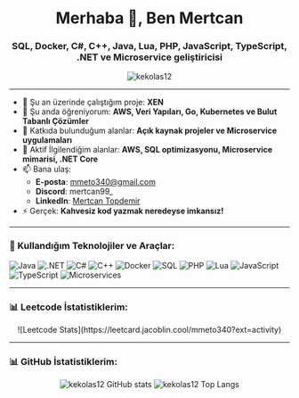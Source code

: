 <h1 align="center">Merhaba 👋, Ben Mertcan</h1>
<h3 align="center">SQL, Docker, C#, C++, Java, Lua, PHP, JavaScript, TypeScript, .NET ve Microservice geliştiricisi</h3>

<p align="center">
  <img src="https://komarev.com/ghpvc/?username=kekolas12&label=Profil%20Görüntüleme&color=0e75b6&style=flat" alt="kekolas12" />
</p>


---

- 🔭 Şu an üzerinde çalıştığım proje: **XEN**
- 🌱 Şu anda öğreniyorum: **AWS, Veri Yapıları, Go, Kubernetes ve Bulut Tabanlı Çözümler**
- 👯 Katkıda bulunduğum alanlar: **Açık kaynak projeler ve Microservice uygulamaları**
- 💬 Aktif İlgilendiğim alanlar: **AWS, SQL optimizasyonu, Microservice mimarisi, .NET Core**
- 📫 Bana ulaş:
  - **E-posta**: mmeto340@gmail.com
  - **Discord**: mertcan99_
  - **LinkedIn**: [Mertcan Topdemir](https://www.linkedin.com/in/mertcan-topdemir-575235295/)
- ⚡ Gerçek: **Kahvesiz kod yazmak neredeyse imkansız!**

---

### 🚀 Kullandığım Teknolojiler ve Araçlar:
<p align="left">
  <img src="https://img.shields.io/badge/Java-ED8B00?style=for-the-badge&logo=java&logoColor=white" alt="Java" />
  <img src="https://img.shields.io/badge/.NET-512BD4?style=for-the-badge&logo=dotnet&logoColor=white" alt=".NET" />
  <img src="https://img.shields.io/badge/C%23-239120?style=for-the-badge&logo=csharp&logoColor=white" alt="C#" />
  <img src="https://img.shields.io/badge/C++-00599C?style=for-the-badge&logo=cplusplus&logoColor=white" alt="C++" />
  <img src="https://img.shields.io/badge/Docker-2496ED?style=for-the-badge&logo=docker&logoColor=white" alt="Docker" />
  <img src="https://img.shields.io/badge/SQL-4479A1?style=for-the-badge&logo=postgresql&logoColor=white" alt="SQL" />
  <img src="https://img.shields.io/badge/PHP-777BB4?style=for-the-badge&logo=php&logoColor=white" alt="PHP" />
  <img src="https://img.shields.io/badge/Lua-2C2D72?style=for-the-badge&logo=lua&logoColor=white" alt="Lua" />
  <img src="https://img.shields.io/badge/JavaScript-F7DF1E?style=for-the-badge&logo=javascript&logoColor=black" alt="JavaScript" />
  <img src="https://img.shields.io/badge/TypeScript-007ACC?style=for-the-badge&logo=typescript&logoColor=white" alt="TypeScript" />
  <img src="https://img.shields.io/badge/Microservices-FF6F00?style=for-the-badge" alt="Microservices" />
</p>

---

### 📊 Leetcode İstatistiklerim:
<p align="center">
  ![Leetcode Stats](https://leetcard.jacoblin.cool/mmeto340?ext=activity)
</p>

---
### 📊 GitHub İstatistiklerim:
<p align="center">
  <img src="https://github-readme-stats.vercel.app/api?username=kekolas12&show_icons=true&theme=radical" alt="kekolas12 GitHub stats" />
  <img src="https://github-readme-stats.vercel.app/api/top-langs/?username=kekolas12&layout=compact&theme=radical" alt="kekolas12 Top Langs" />
</p>

